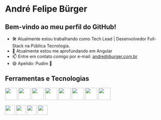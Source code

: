 # André Felipe Bürger
## Bem-vindo ao meu perfil do GitHub!

- 🛠️ Atualmente estou trabalhando como Tech Lead | Desenvolvedor Full-Stack na Pública Tecnologia.
- 🌱 Atualmente estou me aprofundando em Angular
- 📫 Entre em contato comigo por e-mail: andre@iburger.com.br
- 😄 Apelido: Pudim 🍮

## Ferramentas e Tecnologias
<img src="https://cdn.jsdelivr.net/gh/devicons/devicon/icons/java/java-original.svg" width="40" height="40" /> <img src="https://cdn.jsdelivr.net/gh/devicons/devicon/icons/spring/spring-original.svg" width="40" height="40" /> <img src="https://cdn.jsdelivr.net/gh/devicons/devicon/icons/mysql/mysql-original.svg" width="40" height="40" /> <img src="https://cdn.jsdelivr.net/gh/devicons/devicon/icons/postgresql/postgresql-original.svg" width="40" height="40" /> <img src="https://cdn.jsdelivr.net/gh/devicons/devicon/icons/git/git-plain.svg" width="40" height="40" /> <img src="https://cdn.jsdelivr.net/gh/devicons/devicon/icons/gitlab/gitlab-original.svg" width="40" height="40" /> <img src="https://cdn.jsdelivr.net/gh/devicons/devicon/icons/jenkins/jenkins-original.svg" width="40" height="40" /> <img src="https://cdn.jsdelivr.net/gh/devicons/devicon/icons/jira/jira-original.svg" width="40" height="40" />

<img src="https://cdn.jsdelivr.net/gh/devicons/devicon/icons/wordpress/wordpress-plain.svg" width="32" height="32" /> <img src="https://cdn.jsdelivr.net/gh/devicons/devicon/icons/photoshop/photoshop-plain.svg" width="32" height="32" /> <img src="https://cdn.jsdelivr.net/gh/devicons/devicon/icons/premierepro/premierepro-original.svg" width="32" height="32" /> <img src="https://cdn.jsdelivr.net/gh/devicons/devicon/icons/illustrator/illustrator-plain.svg" width="32" height="32" /> 
